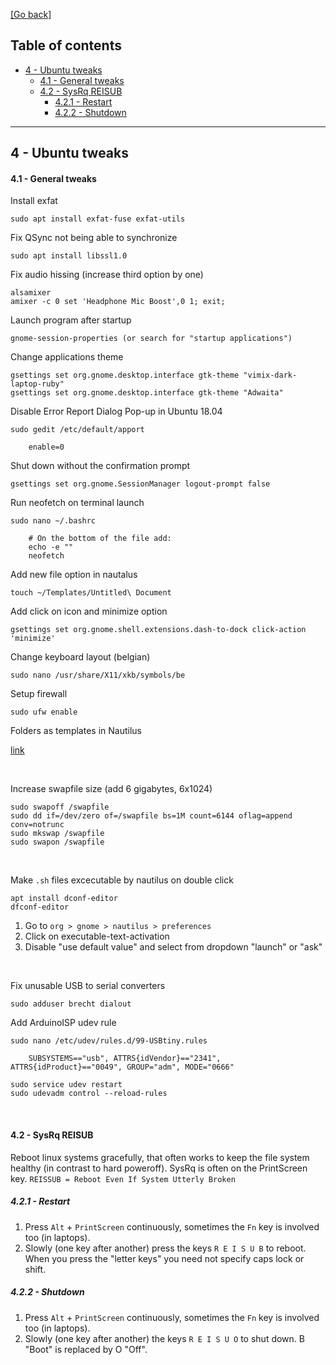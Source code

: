 [[Go back]](README.md)

## Table of contents

- [4 - Ubuntu tweaks](4-ubuntu-tweaks.md)
    - [4.1 - General tweaks](4-ubuntu-tweaks.md#41---general-tweaks)
    - [4.2 - SysRq REISUB](4-ubuntu-tweaks.md#42---sysrq-reisub)
        - [4.2.1 - Restart](4-ubuntu-tweaks.md#421---restart)
        - [4.2.2 - Shutdown](4-ubuntu-tweaks.md#422---shutdown)

------

## 4 - Ubuntu tweaks

#### 4.1 - General tweaks

Install exfat
```
sudo apt install exfat-fuse exfat-utils
```

Fix QSync not being able to synchronize
```
sudo apt install libssl1.0
```

Fix audio hissing (increase third option by one)
```
alsamixer
amixer -c 0 set 'Headphone Mic Boost',0 1; exit;
```

Launch program after startup
```
gnome-session-properties (or search for "startup applications")
```

Change applications theme
```
gsettings set org.gnome.desktop.interface gtk-theme "vimix-dark-laptop-ruby"
gsettings set org.gnome.desktop.interface gtk-theme "Adwaita"
```

Disable Error Report Dialog Pop-up in Ubuntu 18.04
```
sudo gedit /etc/default/apport

    enable=0
```

Shut down without the confirmation prompt
```
gsettings set org.gnome.SessionManager logout-prompt false
```

Run neofetch on terminal launch
```
sudo nano ~/.bashrc

    # On the bottom of the file add:
    echo -e ""
    neofetch
```

Add new file option in nautalus
```
touch ~/Templates/Untitled\ Document
```

Add click on icon and minimize option
```
gsettings set org.gnome.shell.extensions.dash-to-dock click-action 'minimize'
```

Change keyboard layout (belgian)
```
sudo nano /usr/share/X11/xkb/symbols/be
```

Setup firewall
```
sudo ufw enable
```

Folders as templates in Nautilus

[link](https://bitbucket.org/edgimar/nautilus-new-folder-from-template/overview)

<br/>

Increase swapfile size (add 6 gigabytes, 6x1024)
```
sudo swapoff /swapfile
sudo dd if=/dev/zero of=/swapfile bs=1M count=6144 oflag=append conv=notrunc
sudo mkswap /swapfile
sudo swapon /swapfile
```
<br/>

Make `.sh` files excecutable by nautilus on double click
```
apt install dconf-editor
dfconf-editor
```
1) Go to `org > gnome > nautilus > preferences`
2) Click on executable-text-activation
3) Disable "use default value" and select from dropdown "launch" or "ask"

<br/>

Fix unusable USB to serial converters
```
sudo adduser brecht dialout
```

Add ArduinoISP udev rule
```
sudo nano /etc/udev/rules.d/99-USBtiny.rules

    SUBSYSTEMS=="usb", ATTRS{idVendor}=="2341", ATTRS{idProduct}=="0049", GROUP="adm", MODE="0666"
	
sudo service udev restart
sudo udevadm control --reload-rules
```

<br/>

#### 4.2 - SysRq REISUB

Reboot linux systems gracefully, that often works to keep the file system healthy (in contrast to hard poweroff). SysRq is often on the PrintScreen key. `REISSUB = Reboot Even If System Utterly Broken`

##### 4.2.1 - Restart
1) Press `Alt` + `PrintScreen` continuously, sometimes the `Fn` key is involved too (in laptops).
2) Slowly (one key after another) press the keys `R E I S U B` to reboot. When you press the "letter keys" you need not specify caps lock or shift.

##### 4.2.2 - Shutdown
1) Press `Alt` + `PrintScreen` continuously, sometimes the `Fn` key is involved too (in laptops).
2) Slowly (one key after another) the keys `R E I S U O` to shut down. B "Boot" is replaced by O "Off".


